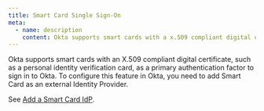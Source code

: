 ```yaml
---
title: Smart Card Single Sign-On
meta:
  - name: description
    content: Okta supports smart cards with a x.509 compliant digital certificate, such as a PIV card, as a primary authentication factor to sign in to Okta.
---
```


Okta supports smart cards with an X.509 compliant digital certificate, such as a personal identity verification card, as a primary authentication factor to sign in to Okta. To configure this feature in Okta, you need to add Smart Card as an external Identity Provider.

See [Add a Smart Card IdP](https://help.okta.com/okta_help.htm?id=ext-idp-smart-card-workflow).
